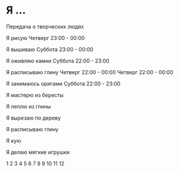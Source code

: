 # Я ...

Передача о творческих людях

Я рисую
Четверг     23:00 - 00:00

Я вышиваю
Суббота     23:00 - 00:00

Я оживляю камни
Суббота     22:00 - 23:00

Я расписываю глину
Четверг     22:00 - 00:00
Четверг     22:00 - 00:00

Я занимаюсь оригами
Суббота     22:00 - 23:00

Я мастерю из бересты

Я леплю из глины

Я вырезаю по дереву

Я расписываю глину

Я кую

Я делаю мягкие игрушки

1   2   3   4   5   6
7   8   9   10  11  12
